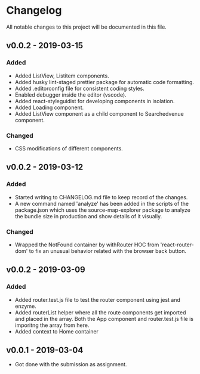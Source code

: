 # Changelog
All notable changes to this project will be documented in this file.

## v0.0.2 - 2019-03-15
### Added
- Added ListView, Listitem components.
- Added husky lint-staged prettier package for automatic code formatting.
- Added .editorconfig file for consistent coding styles.
- Enabled debugger inside the editor (vscode).
- Added react-styleguidist for developing components in isolation. 
- Added Loading component.
- Added ListView component as a child component to Searchedvenue component.
### Changed
- CSS modifications of different components.


## v0.0.2 - 2019-03-12
### Added
- Started writing to CHANGELOG.md file to keep record of the changes.
- A new command named 'analyze' has been added in the scripts of the package.json which uses the source-map-explorer package to analyze the bundle size in production and show details of it visually.
### Changed
- Wrapped the NotFound container by withRouter HOC from 'react-router-dom' to fix an unusual behavior related with the browser back button.

## v0.0.2 - 2019-03-09
### Added
- Added router.test.js file to test the router component using jest and enzyme. 
- Added routerList helper where all the route components get imported and placed in the array. Both the App component and router.test.js file is imporitng the array from here. 
- Added context to Home container

## v0.0.1 - 2019-03-04
- Got done with the submission as assignment.
